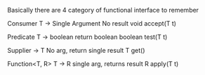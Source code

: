 Basically there are 4 category of functional interface to remember

Consumer	T →             Single Argument No result
  void accept(T t)

Predicate	T → boolean     return boolean
  boolean test(T t)

Supplier	→ T             No arg, return single result
  T get()

Function<T, R>	T → R       single arg, returns result
  R apply(T t)
